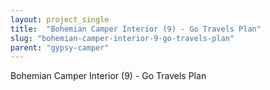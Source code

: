 ```yaml
---
layout: project_single
title:  "Bohemian Camper Interior (9) - Go Travels Plan"
slug: "bohemian-camper-interior-9-go-travels-plan"
parent: "gypsy-camper"
---
```

Bohemian Camper Interior (9) - Go Travels Plan